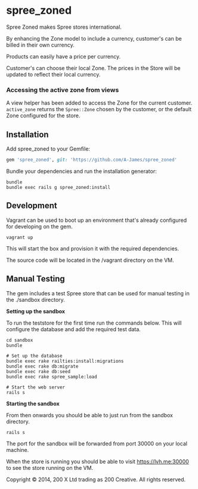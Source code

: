 spree_zoned
===========

Spree Zoned makes Spree stores international.

By enhancing the Zone model to include a currency, customer's can be billed in their own currency.

Products can easily have a price per currency.

Customer's can choose their local Zone. The prices in the Store will be updated to reflect their local currency.

### Accessing the active zone from views

A view helper has been added to access the Zone for the current customer. `active_zone` returns the `Spree::Zone`
chosen by the customer, or the default Zone configured for the store.

Installation
------------

Add spree_zoned to your Gemfile:

```ruby
gem 'spree_zoned', git: 'https://github.com/A-James/spree_zoned'
```

Bundle your dependencies and run the installation generator:

```shell
bundle
bundle exec rails g spree_zoned:install
```

Development
-----------

Vagrant can be used to boot up an environment that's already configured for developing on the gem.

```shell
vagrant up
```

This will start the box and provision it with the required dependencies.

The source code will be located in the /vagrant directory on the VM.

Manual Testing
--------------

The gem includes a test Spree store that can be used for manual testing in the ./sandbox directory.

**Setting up the sandbox**

To run the teststore for the first time run the commands below. This will configure the database and add the required test data.

```shell
cd sandbox
bundle

# Set up the database
bundle exec rake railties:install:migrations
bundle exec rake db:migrate
bundle exec rake db:seed
bundle exec rake spree_sample:load

# Start the web server
rails s
```

**Starting the sandbox**

From then onwards you should be able to just run from the sandbox directory.

```shell
rails s
```

The port for the sandbox will be forwarded from port 30000 on your local machine.

When the store is running you should be able to visit https://lvh.me:30000 to see the store running on the VM.

Copyright © 2014, 200 X Ltd trading as 200 Creative. All rights reserved.
